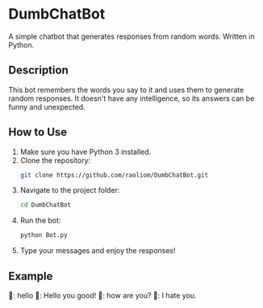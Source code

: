 # DumbChatBot

A simple chatbot that generates responses from random words. Written in Python.

## Description

This bot remembers the words you say to it and uses them to generate random responses. It doesn't have any intelligence, so its answers can be funny and unexpected.

## How to Use

1. Make sure you have Python 3 installed.
2. Clone the repository:
   ```bash
   git clone https://github.com/raoliom/DumbChatBot.git
   ```
3. Navigate to the project folder:
   ```bash
   cd DumbChatBot
   ```
4. Run the bot:
   ```bash
   python Bot.py
   ```
5. Type your messages and enjoy the responses!

## Example

👨: hello
🤖: Hello you good!
👨: how are you?
🤖: I hate you.
